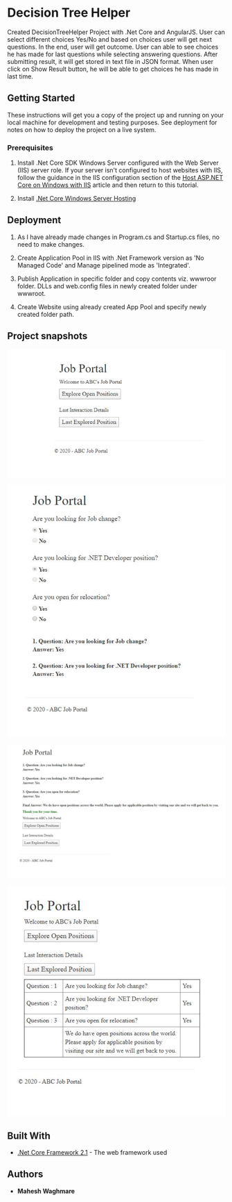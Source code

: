 # Decision Tree Helper

Created DecisionTreeHelper Project with .Net Core and AngularJS. User can select different choices Yes/No and based on choices user will get next questions. In the end, user will get outcome.
User can able to see choices he has made for last questions while selecting answering questions. After submitting result, it will get stored in text file in JSON format. When user click on Show Result button, he will be able to get choices he has made in last time.

## Getting Started

These instructions will get you a copy of the project up and running on your local machine for development and testing purposes. See deployment for notes on how to deploy the project on a live system.

### Prerequisites

1. Install .Net Core SDK
Windows Server configured with the Web Server (IIS) server role. If your server isn't configured to host websites with IIS, follow the guidance in the IIS configuration section of the [Host ASP.NET Core on Windows with IIS](https://docs.microsoft.com/en-us/aspnet/core/host-and-deploy/iis/?view=aspnetcore-3.1#iis-configuration) article and then return to this tutorial.

2. Install [.Net Core Windows Server Hosting](https://dotnet.microsoft.com/download/dotnet-core/thank-you/runtime-aspnetcore-3.1.1-windows-hosting-bundle-installer)

## Deployment

1. As I have already made changes in Program.cs and Startup.cs files, no need to make changes.

2. Create Application Pool in IIS with .Net Framework version as 'No Managed Code' and Manage pipelined mode as 'Integrated'.

3. Publish Application in specific folder and copy contents viz. wwwroor folder. DLLs and web.config files in newly created folder under wwwroot.

4. Create Website using already created App Pool and specify newly created folder path.

## Project snapshots

![1. Job Portal Home screen](https://github.com/maheshdwaghmare/DecisionTreeHelper/blob/master/Projects%20snapshots/1.%20Job%20Portal%20Home%20screen.JPG)

![2. Explore Open Positions](https://github.com/maheshdwaghmare/DecisionTreeHelper/blob/master/Projects%20snapshots/2.%20Explore%20Open%20Positions.JPG)

![3. Explored Open Positions](https://github.com/maheshdwaghmare/DecisionTreeHelper/blob/master/Projects%20snapshots/3.%20Explored%20Open%20Positions.JPG)

![4. Last Explored Position](https://github.com/maheshdwaghmare/DecisionTreeHelper/blob/master/Projects%20snapshots/4.%20Last%20Explored%20Position.JPG)

## Built With

* [.Net Core Framework 2.1](https://dotnet.microsoft.com/download/dotnet-core/2.1) - The web framework used

## Authors

* **Mahesh Waghmare**
